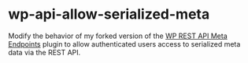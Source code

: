 # wp-api-allow-serialized-meta
Modify the behavior of my forked version of the [WP REST API Meta Endpoints](https://github.com/mistercorey/wp-api-meta-endpoints) plugin to allow authenticated users access to serialized meta data via the REST API.
